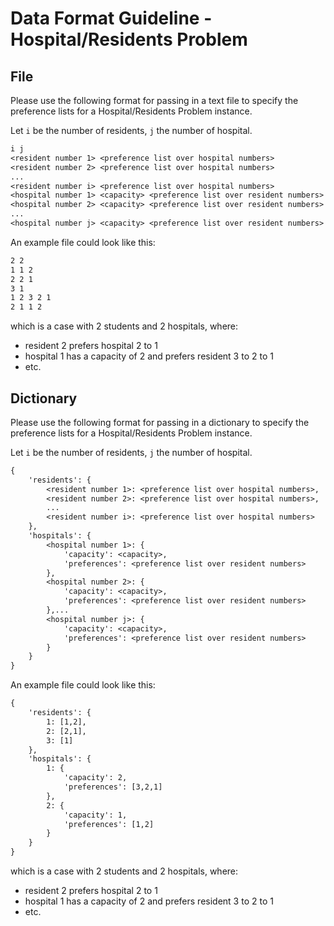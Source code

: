 # Data Format Guideline - Hospital/Residents Problem

## File

Please use the following format for passing in a text file to specify the preference lists for a Hospital/Residents Problem instance.

Let `i` be the number of residents, `j` the number of hospital.

```txt
i j
<resident number 1> <preference list over hospital numbers>
<resident number 2> <preference list over hospital numbers>
...
<resident number i> <preference list over hospital numbers>
<hospital number 1> <capacity> <preference list over resident numbers>
<hospital number 2> <capacity> <preference list over resident numbers>
...
<hospital number j> <capacity> <preference list over resident numbers>
```

An example file could look like this:

```txt
2 2
1 1 2
2 2 1
3 1
1 2 3 2 1
2 1 1 2
```

which is a case with 2 students and 2 hospitals, where:

- resident 2 prefers hospital 2 to 1
- hospital 1 has a capacity of 2 and prefers resident 3 to 2 to 1
- etc.

## Dictionary

Please use the following format for passing in a dictionary to specify the preference lists for a Hospital/Residents Problem instance.

Let `i` be the number of residents, `j` the number of hospital.

```txt
{
    'residents': {
        <resident number 1>: <preference list over hospital numbers>,
        <resident number 2>: <preference list over hospital numbers>,
        ...
        <resident number i>: <preference list over hospital numbers>
    },
    'hospitals': {
        <hospital number 1>: {
            'capacity': <capacity>,
            'preferences': <preference list over resident numbers>
        },
        <hospital number 2>: {
            'capacity': <capacity>,
            'preferences': <preference list over resident numbers>
        },...
        <hospital number j>: {
            'capacity': <capacity>,
            'preferences': <preference list over resident numbers>
        }
    }
}
```

An example file could look like this:

```txt
{
    'residents': {
        1: [1,2],
        2: [2,1],
        3: [1]
    },
    'hospitals': {
        1: {
            'capacity': 2,
            'preferences': [3,2,1]
        },
        2: {
            'capacity': 1,
            'preferences': [1,2]
        }
    }
}
```

which is a case with 2 students and 2 hospitals, where:

- resident 2 prefers hospital 2 to 1
- hospital 1 has a capacity of 2 and prefers resident 3 to 2 to 1
- etc.